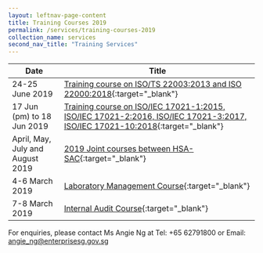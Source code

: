```yaml
---
layout: leftnav-page-content
title: Training Courses 2019
permalink: /services/training-courses-2019
collection_name: services
second_nav_title: "Training Services"
---
```


| Date | Title |
|-|-|
| 24-25 June 2019 | [Training course on ISO/TS 22003:2013 and ISO 22000:2018](/courses/training-course-on-ISOTS-220032013-and-ISO-220002018){:target="_blank"} |
| 17 Jun (pm) to 18 Jun 2019 | [Training course on ISO/IEC 17021-1:2015, ISO/IEC 17021-2:2016, ISO/IEC 17021-3:2017, ISO/IEC 17021-10:2018](/courses/training-course-ISOIEC-17021-12015,-ISOIEC-17021-22016){:target="_blank"} |
| April, May, July and August 2019 | [2019 Joint courses between HSA-SAC](/courses/joint-courses-between-HSA-SAC){:target="_blank"} |
| 4-6 March 2019 | [Laboratory Management Course](/courses/laboratory-management-course){:target="_blank"} |
| 7-8 March 2019 | [Internal Audit Course](/courses/internal-audit-course){:target="_blank"} |

For enquiries, please contact Ms Angie Ng at Tel: +65 62791800 or Email: <angie_ng@enterprisesg.gov.sg>
